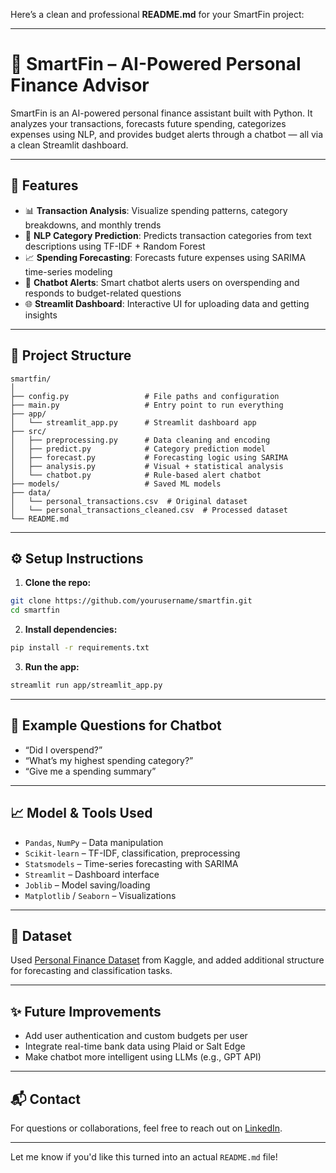 Here’s a clean and professional **README.md** for your SmartFin project:

---

# 🧠 SmartFin – AI-Powered Personal Finance Advisor

SmartFin is an AI-powered personal finance assistant built with Python. It analyzes your transactions, forecasts future spending, categorizes expenses using NLP, and provides budget alerts through a chatbot — all via a clean Streamlit dashboard.

---

## 🚀 Features

* 📊 **Transaction Analysis**: Visualize spending patterns, category breakdowns, and monthly trends
* 🧠 **NLP Category Prediction**: Predicts transaction categories from text descriptions using TF-IDF + Random Forest
* 📈 **Spending Forecasting**: Forecasts future expenses using SARIMA time-series modeling
* 🤖 **Chatbot Alerts**: Smart chatbot alerts users on overspending and responds to budget-related questions
* 🌐 **Streamlit Dashboard**: Interactive UI for uploading data and getting insights

---

## 📂 Project Structure

```
smartfin/
│
├── config.py                 # File paths and configuration
├── main.py                   # Entry point to run everything
├── app/
│   └── streamlit_app.py      # Streamlit dashboard app
├── src/
│   ├── preprocessing.py      # Data cleaning and encoding
│   ├── predict.py            # Category prediction model
│   ├── forecast.py           # Forecasting logic using SARIMA
│   ├── analysis.py           # Visual + statistical analysis
│   └── chatbot.py            # Rule-based alert chatbot
├── models/                   # Saved ML models
├── data/
│   └── personal_transactions.csv  # Original dataset
│   └── personal_transactions_cleaned.csv  # Processed dataset
└── README.md
```

---

## ⚙️ Setup Instructions

1. **Clone the repo:**

```bash
git clone https://github.com/yourusername/smartfin.git
cd smartfin
```

2. **Install dependencies:**

```bash
pip install -r requirements.txt
```

3. **Run the app:**

```bash
streamlit run app/streamlit_app.py
```

---

## 🧪 Example Questions for Chatbot

* “Did I overspend?”
* “What’s my highest spending category?”
* “Give me a spending summary”

---

## 📈 Model & Tools Used

* `Pandas`, `NumPy` – Data manipulation
* `Scikit-learn` – TF-IDF, classification, preprocessing
* `Statsmodels` – Time-series forecasting with SARIMA
* `Streamlit` – Dashboard interface
* `Joblib` – Model saving/loading
* `Matplotlib` / `Seaborn` – Visualizations

---

## 📌 Dataset

Used [Personal Finance Dataset](https://www.kaggle.com/datasets/bukolafatunde/personal-finance) from Kaggle, and added additional structure for forecasting and classification tasks.

---

## ✨ Future Improvements

* Add user authentication and custom budgets per user
* Integrate real-time bank data using Plaid or Salt Edge
* Make chatbot more intelligent using LLMs (e.g., GPT API)

---

## 📬 Contact

For questions or collaborations, feel free to reach out on [LinkedIn](https://www.linkedin.com/in/yourprofile).

---

Let me know if you'd like this turned into an actual `README.md` file!
